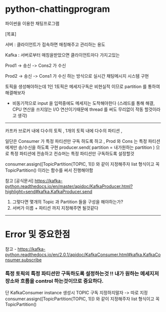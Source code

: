 # python-chattingprogram
파이썬을 이용한 채팅프로그램


[목표]

서버 : 클라이언트가 접속하면 매칭해주고 관리하는 용도

Kafka : 서버로부터 매칭을받았으면 클라이언트마다 가지고있는

Prod1 ->  송신 -> Cons2 가 수신

Prod2 ->  송신 -> Cons1 가 수신 하는 방식으로 실시간 채팅메시지 시스템 구현 


토픽을 생성해야하는데 1인 1토픽은 메세지구독은 비현실적 이므로 partition 를 통하여 해결해보자

+ 비동기적으로 input 을 입력중에도 메세지는 도착해야한다 (스레드를 통해 해결, CPU 연산을 쓰지않는 I/O 연산이기때문에 thread 를 써도 무리없이 작동 할것이라고 생각)

-------------------------------------------------

카프카 브로커 내에 다수의 토픽 , 1개의 토픽 내에 다수의 파티션 ,

일단은 Consumer 가 특정 파티션만 구독 하도록 하고 , Prod 와 Cons 는 특정 파티션 에게만 송/수신을 하도록 구현
producer.send( partition = 내가원하는 partition ) 으로 특정 파티션에 전송하고 컨슈머는 특정 파티션만 구독하도록 설정할것 

consumer.assign([TopicPartition(TOPIC, 1)]) 와 같이 지정해주자 list 형식이고 꼭 TopicPartition() 이라는 함수를 써서 진행해야함

참고 [공식문서]
https://kafka-python.readthedocs.io/en/master/apidoc/KafkaProducer.html?highlight=send#kafka.KafkaProducer.send


1. 그렇다면 몇개의 Topic 과 Partition 들을 구성을 해야하는가? 
2. 서버가 이름 + 파티션 까지 지정해주면 될것같다


----------------------------------------------------
# Error 및 중요한점 
참고 - https://kafka-python.readthedocs.io/en/2.0.1/apidoc/KafkaConsumer.html#kafka.KafkaConsumer.subscribe

### 특정 토픽의 특정 파티션만  구독하도록 설정하는것 !! 내가 원하는 메세지저장소와 흐름을 control 하는것이므로 중요하다. 
단 KafkaConsumer instance 생성시  TOPIC 구독 지정하지말자 -> 따로 지정
consumer.assign([TopicPartition(TOPIC, 1)]) 와 같이 지정해주자 list 형식이고 꼭 TopicPartition()
